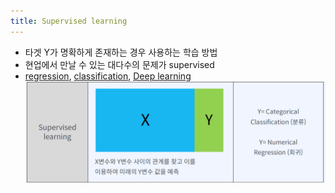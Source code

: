 ```yaml
---
title: Supervised learning
---
```


- 타겟 Y가 명확하게 존재하는 경우 사용하는 학습 방법 
- 현업에서 만날 수 있는 대다수의 문제가 supervised 
- [regression](https://code7ssage.github.io/regression/), [classification](https://code7ssage.github.io/classification/), [Deep learning](https://code7ssage.github.io/Deep-learning/)
    ![image](https://github.com/code7ssage/code7ssage.github.io/blob/master/assets/attached%20file/Pasted%20image%2020240103140356.png?raw=true)